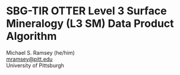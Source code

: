 # SBG-TIR OTTER Level 3 Surface Mineralogy (L3 SM) Data Product Algorithm

Michael S. Ramsey (he/him)<br>
[mramsey@pitt.edu](mailto:mramsey@pitt.edu)<br>
University of Pittsburgh

